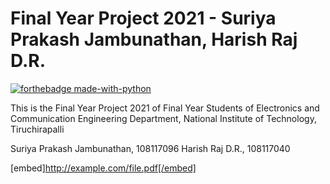 # Final Year Project 2021 - Suriya Prakash Jambunathan, Harish Raj D.R.
[![forthebadge made-with-python](https://ForTheBadge.com/images/badges/made-with-python.svg)](https://www.python.org/)

This is the Final Year Project 2021 of Final Year Students of Electronics and Communication Engineering Department, National Institute of Technology, Tiruchirapalli

Suriya Prakash Jambunathan, 108117096
Harish Raj D.R., 108117040


[embed]http://example.com/file.pdf[/embed]


